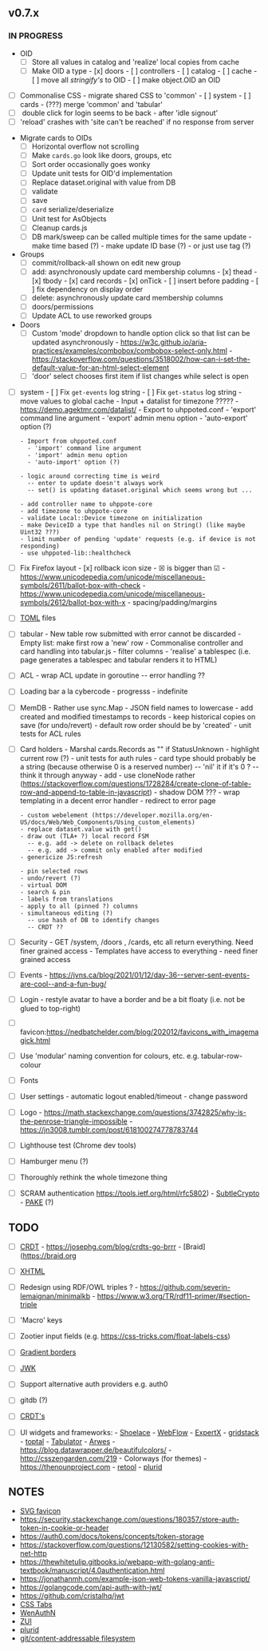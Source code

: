 ## v0.7.x

### IN PROGRESS

- OID
  - [ ] Store all values in catalog and 'realize' local copies from cache
  - [ ] Make OID a type
        - [x] doors
        - [ ] controllers
        - [ ] catalog
        - [ ] cache
        - [ ] move all _stringify's_ to OID
        - [ ] make object.OID an OID

- [ ] Commonalise CSS
      - migrate shared CSS to 'common'
        - [ ] system
        - [ ] cards
      - (???) merge 'common' and 'tabular'
- [ ] <sigh> double click for login seems to be back - after 'idle signout'
- [ ] 'reload' crashes with 'site can't be reached' if no response from server

- Migrate cards to OIDs
  - [ ] Horizontal overflow not scrolling
  - [ ] Make `cards.go` look like doors, groups, etc
  - [ ] Sort order occasionally goes wonky
  - [ ] Update unit tests for OID'd implementation
  - [ ] Replace dataset.original with value from DB
  - [ ] validate
  - [ ] save
  - [ ] `card` serialize/deserialize
  - [ ] Unit test for AsObjects
  - [ ] Cleanup cards.js
  - [ ] DB mark/sweep can be called multiple times for the same update
        - make time based (?)
        - make update ID base (?)
        - or just use tag (?)

- Groups
  - [ ] commit/rollback-all shown on edit new group
  - [ ] add: asynchronously update card membership columns
        - [x] thead
        - [x] tbody
        - [x] card records
        - [x] onTick
        - [ ] insert before padding
        - [ ] fix dependency on display order
  - [ ] delete: asynchronously update card membership columns
  - [ ] doors/permissions
  - [ ] Update ACL to use reworked groups

- Doors
  - [ ] Custom 'mode' dropdown to handle option click so that list can be updated asynchronously
        - https://w3c.github.io/aria-practices/examples/combobox/combobox-select-only.html
        - https://stackoverflow.com/questions/3518002/how-can-i-set-the-default-value-for-an-html-select-element
  - [ ] 'door' select chooses first item if list changes while select is open

- [ ] system
      - [ ] Fix `get-events` log string
      - [ ] Fix `get-status` log string
      - move values to global cache
      - Input + datalist for timezone ?????
        - https://demo.agektmr.com/datalist/
      - Export to uhppoted.conf
        - 'export' command line argument 
        - 'export' admin menu option
        - 'auto-export' option (?)

      - Import from uhppoted.conf
        - 'import' command line argument 
        - 'import' admin menu option
        - 'auto-import' option (?)

      - logic around correcting time is weird
        -- enter to update doesn't always work
        -- set() is updating dataset.original which seems wrong but ...

      - add controller name to uhppote-core
      - add timezone to uhppote-core
      - validate Local::Device timezone on initialization
      - make DeviceID a type that handles nil on String() (like maybe Uint32 ???)
      - limit number of pending 'update' requests (e.g. if device is not responding)
      - use uhppoted-lib::healthcheck

- [ ] Fix Firefox layout
      - [x] rollback icon size
            - &#9746; is bigger than &#9745;
            - https://www.unicodepedia.com/unicode/miscellaneous-symbols/2611/ballot-box-with-check
            - https://www.unicodepedia.com/unicode/miscellaneous-symbols/2612/ballot-box-with-x
      - spacing/padding/margins

- [ ] [TOML](https://toml.io) files

- [ ] tabular
      - New table row submitted with error cannot be discarded
      - Empty list: make first row a 'new' row
      - Commonalise controller and card handling into tabular.js
      - filter columns
      - 'realise' a tablespec (i.e. page generates a tablespec and tabular renders it to HTML)

- [ ] ACL
      - wrap ACL update in goroutine
        -- error handling ??

- [ ] Loading bar a la cybercode
      - progresss
      - indefinite

- [ ] MemDB
      - Rather use sync.Map
      - JSON field names to lowercase
      - add created and modified timestamps to records
      - keep historical copies on save (for undo/revert)
      - default row order should be by 'created'
      - unit tests for ACL rules

- [ ] Card holders
      - Marshal cards.Records as "" if StatusUnknown
      - highlight current row (?)
      - unit tests for auth rules
      - card type should probably be a string (because otherwise 0 is a reserved number)
        -- 'nil' it if it's 0 ?
        -- think it through anyway
      - add
        - use cloneNode rather (https://stackoverflow.com/questions/1728284/create-clone-of-table-row-and-append-to-table-in-javascript)
        - shadow DOM ???
      - wrap templating in a decent error handler
        - redirect to error page

      - custom webelement (https://developer.mozilla.org/en-US/docs/Web/Web_Components/Using_custom_elements)
      - replace dataset.value with get()
      - draw out (TLA+ ?) local record FSM
        -- e.g. add -> delete on rollback deletes
        -- e.g. add -> commit only enabled after modified
      - genericize JS:refresh

      - pin selected rows
      - undo/revert (?)
      - virtual DOM
      - search & pin
      - labels from translations
      - apply to all (pinned ?) columns
      - simultaneous editing (?) 
        -- use hash of DB to identify changes
        -- CRDT ??
      
- [ ] Security
      - GET /system, /doors , /cards, etc all return everything. Need finer grained access 
      - Templates have access to everything - need finer grained access 

- [ ] Events
      - https://jvns.ca/blog/2021/01/12/day-36--server-sent-events-are-cool--and-a-fun-bug/

- [ ] Login
      - restyle avatar to have a border and be a bit floaty (i.e. not be glued to top-right)

- [ ] favicon:https://nedbatchelder.com/blog/202012/favicons_with_imagemagick.html
- [ ] Use 'modular' naming convention for colours, etc. e.g. tabular-row-colour

- [ ] Fonts
- [ ] User settings
      - automatic logout enabled/timeout
      - change password
- [ ] Logo 
      - https://math.stackexchange.com/questions/3742825/why-is-the-penrose-triangle-impossible
      - https://jn3008.tumblr.com/post/618100274778783744
- [ ] Lighthouse test (Chrome dev tools)
- [ ] Hamburger menu (?)
- [ ] Thoroughly rethink the whole timezone thing
- [ ] SCRAM authentication https://tools.ietf.org/html/rfc5802)
      - [SubtleCrypto](https://developer.mozilla.org/en-US/docs/Web/API/SubtleCrypto)
      - [PAKE](https://en.wikipedia.org/wiki/Password-authenticated_key_agreement) (?)

## TODO

- [ ] [CRDT](https://concordant.io/software)
       - https://josephg.com/blog/crdts-go-brrr
       - [Braid](https://braid.org
- [ ] [XHTML](https://www.nayuki.io/page/practical-guide-to-xhtml)
- [ ] Redesign using RDF/OWL triples ? 
      - https://github.com/severin-lemaignan/minimalkb
      - https://www.w3.org/TR/rdf11-primer/#section-triple
- [ ] 'Macro' keys
- [ ] Zootier input fields (e.g. https://css-tricks.com/float-labels-css)
- [ ] [Gradient borders](https://css-tricks.com/gradient-borders-in-css/)
- [ ] [JWK](https://tools.ietf.org/html/rfc7517)
- [ ] Support alternative auth providers e.g. auth0
- [ ] gitdb (?)
- [ ] [CRDT's](https://josephg.com/blog/crdts-are-the-future)
- [ ] UI widgets and frameworks:
      - [Shoelace](https://shoelace.style)
      - [WebFlow](https://www.toptal.com/designers/webflow/webflow-advantages)
      - [ExpertX](https://www.toptal.com/designers/webflow/webflow-advantages)
      - [gridstack](https://gridstackjs.com)
      - [toptal](https://www.toptal.com/designers/ux/notification-design)
      - [Tabulator](http://tabulator.info)
      - [Arwes](https://arwes.dev)
      - https://blog.datawrapper.de/beautifulcolors/
      - http://csszengarden.com/219
      - Colorways (for themes)
      - https://thenounproject.com
      - [retool](https://retool.com)
      - [plurid](https://github.com/plurid/plurid)


## NOTES

- [SVG favicon](https://medium.com/swlh/are-you-using-svg-favicons-yet-a-guide-for-modern-browsers-836a6aace3df)
- https://security.stackexchange.com/questions/180357/store-auth-token-in-cookie-or-header
- https://auth0.com/docs/tokens/concepts/token-storage
- https://stackoverflow.com/questions/12130582/setting-cookies-with-net-http
- https://thewhitetulip.gitbooks.io/webapp-with-golang-anti-textbook/manuscript/4.0authentication.html
- https://jonathanmh.com/example-json-web-tokens-vanilla-javascript/
- https://golangcode.com/api-auth-with-jwt/
- https://github.com/cristalhq/jwt
- [CSS Tabs](https://codepen.io/axelaredz/pen/ipome)
- [WenAuthN](https://trustfoundry.net/passwords-are-dead-long-live-webauthn)
- [ZUI](https://zircleui.github.io/docs/examples/home.html)
- [plurid](https://github.com/plurid/plurid)
- [git/content-addressable filesystem](https://jvns.ca/blog/confusing-explanations)


